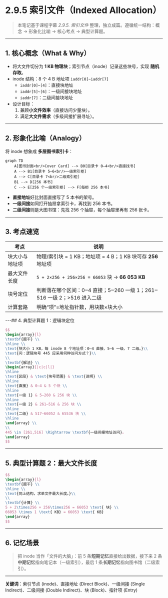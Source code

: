 # 2.9.5 索引文件（Indexed Allocation）

> 本笔记基于课程字幕 *2.9.5. 索引文件* 整理，独立成篇。遵循统一结构：概念 → 形象化比喻 → 核心考点 → 典型计算题。

---

## 1. 核心概念（What & Why）

* 将大文件切分为 **1 KB 物理块**；索引节点（inode）记录这些块号，实现 **随机存取**。
* inode 结构：8 个 4 B 地址项 `iaddr[0]~iaddr[7]`  
  * `iaddr[0]~[4]`：直接块地址  
  * `iaddr[5]~[6]`：一级间接块地址  
  * `iaddr[7]`：二级间接块地址
* 设计目标：
  1. 兼顾**小文件效率**（直接访问少量块）。
  2. 满足**大文件需求**（多级间接扩展寻址）。

---

## 2. 形象化比喻（Analogy）

将 inode 想象成 **多层图书索引卡**：

```mermaid
graph TD
    A[图书封面<br/>Cover Card] --> B0[目录卡 0‒4<br/>直接找书]
    A --> B1[目录卡 5‒6<br/>一级索引柜]
    A --> C[目录卡 7<br/>二级索引柜]
    B1 --> D[256 本书]
    C --> E[256 个一级索引柜] --> F[每柜 256 本书]
```

* **直接地址**好比封面直接写了 5 本书的架号。
* **一级间接**如同打开抽屉拿索引卡，再找到 256 本书。
* **二级间接**则是大图书馆：先找 256 个抽屉，每个抽屉里再有 256 张卡。

---

## 3. 考点速览

| 考点 | 说明 |
| --- | --- |
| 块大小与地址项 | 物理/索引块 = 1 KB；地址项 = 4 B；1 KB 块可存 **256** 地址项 |
| 最大文件长度 | `5 + 2×256 + 256×256 = 66053` 块 → **66 053 KB** |
| 块号定位 | 判断落在哪个区间：0‒4 直接；5‒260 一级 1；261‒516 一级 2；>516 进入二级 |
| 计算套路 | 明确“项”=地址指针数，用块数×块大小 |

---## 4. 典型计算题 1：逻辑块定位

```latex
$$
\begin{array}{l}
\textbf{题干} \\
\hline \\
\text{块大小 1 KB，每 inode 8 个地址项：0‒4 直接、5‒6 一级、7 二级。}\\
\text{问：逻辑块号 445 应采用何种访问方式？}\\
\\
\textbf{解法} \\
\begin{array}{|c|c|l|}
\hline
\text{区段} & \text{块号范围} & \text{说明} \\
\hline
\text{直接} & 0‒4 & 5 个块 \\
\hline
\text{一级 1} & 5‒260 & 256 块 \\
\hline
\text{一级 2} & 261‒516 & 256 块 \\
\hline
\text{二级} & 517‒66052 & 65536 块 \\
\hline
\end{array} \\
\\
445 \in [261,516] \Rightarrow \textbf{一级间接地址访问}。
\end{array}
$$
```

---

## 5. 典型计算题 2：最大文件长度

```latex
$$
\begin{array}{l}
\textbf{题干} \\
\hline \\
\text{同上结构，求单文件最大长度。}\\
\\
\textbf{计算} \\
5 + 2\times256 + 256\times256 = 66053 \text{ 块} \\
66053 \times 1 \text{ KB} = 66053 \text{ KB}
\end{array}
$$
```

---

## 6. 记忆场景

> 把 inode 当作「文件的大脑」：前 5 条**短期记忆**直接给出数据，接下来 2 条**中期记忆**指向笔记本（一级索引），最后 1 条**长期记忆**指向图书馆（二级索引）。

---

**关键词**：索引节点 (inode)、直接地址 (Direct Block)、一级间接 (Single Indirect)、二级间接 (Double Indirect)、块 (Block)、指针项 (Entry)
